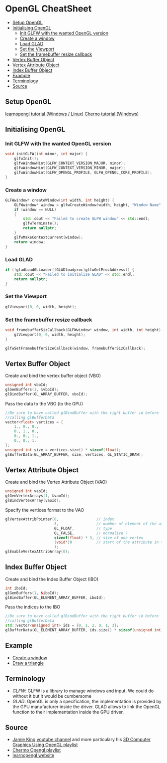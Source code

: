 # OpenGL CheatSheet


* [Setup OpenGL](#setup-opengl)
* [Initialising OpenGL](#initialising-opengl)
  * [Init GLFW with the wanted OpenGL version](#init-glfw-with-the-wanted-opengl-version)
  * [Create a window](#create-a-window)
  * [Load GLAD](#load-glad)
  * [Set the Viewport](#set-the-viewport)
  * [Set the framebuffer resize callback](#set-the-framebuffer-resize-callback)
* [Vertex Buffer Object](#vertex-buffer-object)
* [Vertex Attribute Object](#vertex-attribute-object)
* [Index Buffer Object](#index-buffer-object)
* [Example](#example)
* [Terminology](#terminology)
* [Source](#source)

## Setup OpenGL

[learnopengl tutorial (Windows / Linux)](https://learnopengl.com/Getting-started/Creating-a-window)
[Cherno tutorial (Windows)](https://youtu.be/OR4fNpBjmq8?si=B-6Nb8yBKXTdGV1s)


## Initialising OpenGL

### Init GLFW with the wanted OpenGL version

```cpp
void initGLFW(int minor, int major) {
    glfwInit();
    glfwWindowHint(GLFW_CONTEXT_VERSION_MAJOR, minor);
    glfwWindowHint(GLFW_CONTEXT_VERSION_MINOR, major);
    glfwWindowHint(GLFW_OPENGL_PROFILE, GLFW_OPENGL_CORE_PROFILE);
}
```

### Create a window

```cpp
GLFWwindow* createWindow(int width, int height) {
    GLFWwindow* window = glfwCreateWindow(width, height, "Window Name", NULL, NULL);
    if (window == NULL)
    {
        std::cout << "Failed to create GLFW window" << std::endl;
        glfwTerminate();
        return nullptr;
    }
    glfwMakeContextCurrent(window);
    return window;
}
```

### Load GLAD

```cpp
if (!gladLoadGLLoader((GLADloadproc)glfwGetProcAddress)) {
    std::cout << "Failed to initialize GLAD" << std::endl;
    return nullptr;
}
```

### Set the Viewport

```cpp
glViewport(0, 0, width, height);
```

### Set the framebuffer resize callback

```cpp
void framebufferSizCallback(GLFWwindow* window, int width, int height) {
    glViewport(0, 0, width, height);
}

glfwSetFramebufferSizeCallback(window, framebufferSizCallback);
```



## Vertex Buffer Object

Create and bind the vertex buffer object (VBO)  
```cpp
unsigned int vboId;
glGenBuffers(1, &vboId);
glBindBuffer(GL_ARRAY_BUFFER, vboId);
```

Pass the data to the VBO (to the GPU)  
```cpp
//Be sure to have called glBindBuffer with the right buffer id before
//calling glBufferData
vector<float> vertices = {
    1., 0., 0.,
    0., 1., 0.,
    0., 0., 1.,
    0., 0., 1.
};
unsigned int size = vertices.size() * sizeof(float);
glBufferData(GL_ARRAY_BUFFER, size, vertices, GL_STATIC_DRAW);
```

## Vertex Attribute Object

Create and bind the Vertex Attribute Object (VAO)  
```cpp
unsigned int vaoId;
glGenVertexArrays(1, &vaoId);
glBindVertexArray(vaoId);
```

Specify the vertices format to the VAO
```cpp
glVertexAttribPointer(0,                 // index
                      3,                 // number of element of the attribute
                      GL_FLOAT,          // type
                      GL_FALSE,          // normalize ?
                      sizeof(float) * 3, // size of one vertex
                      (void*)0           // start of the attribute in the vertex
                      );
glEnableVertexAttribArray(0);
```

## Index Buffer Object

Create and bind the Index Buffer Object (IBO)  
```cpp
int iboId;
glGenBuffers(1, $iboId);
glBindBuffer(GL_ELEMENT_ARRAY_BUFFER, iboId);
```

Pass the indices to the IBO  
```cpp
//Be sure to have called glBindBuffer with the right buffer id before
//calling glBufferData
std::vector<unsigned int> ids = {0, 1, 2, 0, 1, 3};
glBufferData(GL_ELEMENT_ARRAY_BUFFER, ids.size() * sizeof(unsigned int), ids, GL_STATIC_DRAW);
```

## Example

* [Create a window](./code/window/src/main.cpp)
* [Draw a triangle](./code/triangle/src/main.cpp)

## Terminology

* *GLFW*: GLFW is a library to manage windows and input. We could do without it but it would be cumbersome
* *GLAD*: OpenGL is only a specification, the implementation is provided by the GPU manufacturer inside the driver.
        GLAD allows to link the OpenGL function to their implementation inside the GPU driver.

## Source

* [Jamie King youtube channel](https://www.youtube.com/@JamieKingCS) and more particulary his [3D Computer Graphics Using OpenGL playlist](https://youtube.com/playlist?list=PLRwVmtr-pp06qT6ckboaOhnm9FxmzHpbY&si=4hb-MTGaW3H6sSE3)
* [Chermo Opengl playlist](https://youtube.com/playlist?list=PLlrATfBNZ98foTJPJ_Ev03o2oq3-GGOS2&si=WxrcIndFibol52dQ)
* [learnopengl website](https://learnopengl.com/)
